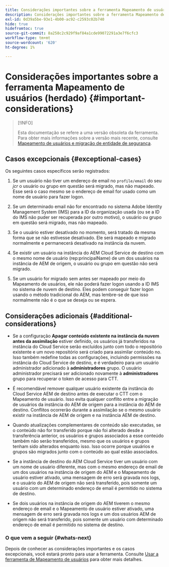 ```yaml
---
title: Considerações importantes sobre a ferramenta Mapeamento de usuários (herdado)
description: Considerações importantes sobre a ferramenta Mapeamento de usuários (herdado)
exl-id: 0d39a5be-93e1-4b00-ac92-c2593c02b740
hide: true
hidefromtoc: true
source-git-commit: 8a258c2c929f9af84a1cde99072291a3e7f6cfc3
workflow-type: tm+mt
source-wordcount: '620'
ht-degree: 1%

---
```


# Considerações importantes sobre a ferramenta Mapeamento de usuários (herdado) {#important-considerations}

>[!INFO]
>
>Esta documentação se refere a uma versão obsoleta da ferramenta. Para obter mais informações sobre a versão mais recente, consulte [Mapeamento de usuários e migração de entidade de segurança](/help/journey-migration/content-transfer-tool/using-content-transfer-tool/user-mapping-and-migration.md).

## Casos excepcionais {#exceptional-cases}

Os seguintes casos específicos serão registrados:

1. Se um usuário não tiver um endereço de email no `profile/email` do seu *jcr* o usuário ou grupo em questão será migrado, mas não mapeado.  Esse será o caso mesmo se o endereço de email for usado como um nome de usuário para fazer logon.

1. Se um determinado email não for encontrado no sistema Adobe Identity Management System (IMS) para a ID da organização usada (ou se a ID do IMS não puder ser recuperada por outro motivo), o usuário ou grupo em questão será migrado, mas não mapeado.

1. Se o usuário estiver desativado no momento, será tratado da mesma forma que se não estivesse desativado. Ele será mapeado e migrado normalmente e permanecerá desativado na instância da nuvem.

1. Se existir um usuário na instância do AEM Cloud Service de destino com o mesmo nome de usuário (rep:principalName) de um dos usuários na instância de AEM de origem, o usuário ou grupo em questão não será migrado.

1. Se um usuário for migrado sem antes ser mapeado por meio do Mapeamento de usuários, ele não poderá fazer logon usando a ID IMS no sistema de nuvem de destino.  Eles podem conseguir fazer logon usando o método tradicional do AEM, mas lembre-se de que isso normalmente não é o que se deseja ou se espera.

## Considerações adicionais {#additional-considerations}

* Se a configuração **Apagar conteúdo existente na instância da nuvem antes da assimilação** estiver definido, os usuários já transferidos na instância do Cloud Service serão excluídos junto com todo o repositório existente e um novo repositório será criado para assimilar conteúdo no. Isso também redefine todas as configurações, incluindo permissões na instância do Cloud Service de destino, e é verdadeiro para um usuário administrador adicionado à **administradores** grupo. O usuário administrador precisará ser adicionado novamente à **administradores** grupo para recuperar o token de acesso para CTT.

* É recomendável remover qualquer usuário existente da instância do Cloud Service AEM de destino antes de executar o CTT com o Mapeamento de usuário. Isso evita qualquer conflito entre a migração de usuários da instância do AEM de origem para a instância do AEM de destino. Conflitos ocorrerão durante a assimilação se o mesmo usuário existir na instância de AEM de origem e na instância AEM de destino.

* Quando atualizações complementares de conteúdo são executadas, se o conteúdo não for transferido porque não foi alterado desde a transferência anterior, os usuários e grupos associados a esse conteúdo também não serão transferidos, mesmo que os usuários e grupos tenham sido alterados enquanto isso. Isso ocorre porque usuários e grupos são migrados junto com o conteúdo ao qual estão associados.

* Se a instância de destino do AEM Cloud Service tiver um usuário com um nome de usuário diferente, mas com o mesmo endereço de email de um dos usuários na instância de origem do AEM e o Mapeamento de usuário estiver ativado, uma mensagem de erro será gravada nos logs, e o usuário do AEM de origem não será transferido, pois somente um usuário com um determinado endereço de email é permitido no sistema de destino.

* Se dois usuários na instância de origem do AEM tiverem o mesmo endereço de email e o Mapeamento de usuário estiver ativado, uma mensagem de erro será gravada nos logs e um dos usuários AEM de origem não será transferido, pois somente um usuário com determinado endereço de email é permitido no sistema de destino.

### O que vem a seguir {#whats-next}

Depois de conhecer as considerações importantes e os casos excepcionais, você estará pronto para usar a ferramenta. Consulte [Usar a ferramenta de Mapeamento de usuários](/help/journey-migration/content-transfer-tool/user-mapping-tool-legacy/using-user-mapping-tool-legacy.md) para obter mais detalhes.

